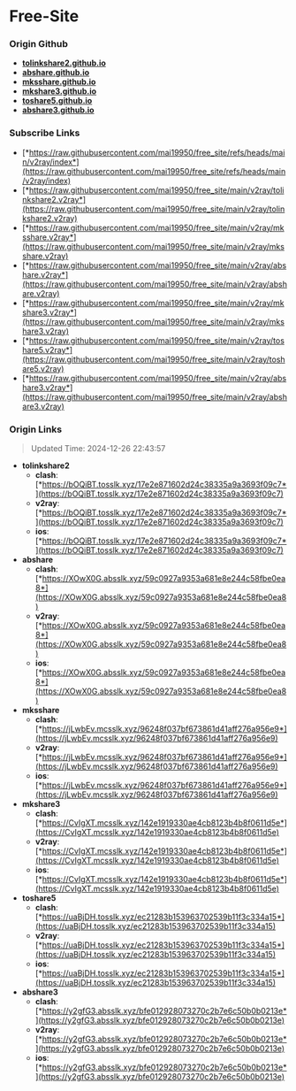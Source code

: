 # Free-Site

### Origin Github

- [**tolinkshare2.github.io**](https://github.com/tolinkshare2/tolinkshare2.github.io)
- [**abshare.github.io**](https://github.com/abshare/abshare.github.io)
- [**mksshare.github.io**](https://github.com/mksshare/mksshare.github.io)
- [**mkshare3.github.io**](https://github.com/mkshare3/mkshare3.github.io)
- [**toshare5.github.io**](https://github.com/toshare5/toshare5.github.io)
- [**abshare3.github.io**](https://github.com/abshare3/abshare3.github.io)

### Subscribe Links

- [*https://raw.githubusercontent.com/mai19950/free_site/refs/heads/main/v2ray/index*](https://raw.githubusercontent.com/mai19950/free_site/refs/heads/main/v2ray/index)
- [*https://raw.githubusercontent.com/mai19950/free_site/main/v2ray/tolinkshare2.v2ray*](https://raw.githubusercontent.com/mai19950/free_site/main/v2ray/tolinkshare2.v2ray)
- [*https://raw.githubusercontent.com/mai19950/free_site/main/v2ray/mksshare.v2ray*](https://raw.githubusercontent.com/mai19950/free_site/main/v2ray/mksshare.v2ray)
- [*https://raw.githubusercontent.com/mai19950/free_site/main/v2ray/abshare.v2ray*](https://raw.githubusercontent.com/mai19950/free_site/main/v2ray/abshare.v2ray)
- [*https://raw.githubusercontent.com/mai19950/free_site/main/v2ray/mkshare3.v2ray*](https://raw.githubusercontent.com/mai19950/free_site/main/v2ray/mkshare3.v2ray)
- [*https://raw.githubusercontent.com/mai19950/free_site/main/v2ray/toshare5.v2ray*](https://raw.githubusercontent.com/mai19950/free_site/main/v2ray/toshare5.v2ray)
- [*https://raw.githubusercontent.com/mai19950/free_site/main/v2ray/abshare3.v2ray*](https://raw.githubusercontent.com/mai19950/free_site/main/v2ray/abshare3.v2ray)

### Origin Links

> Updated Time: 2024-12-26 22:43:57

- **tolinkshare2**
  - **clash**: [*https://bOQiBT.tosslk.xyz/17e2e871602d24c38335a9a3693f09c7*](https://bOQiBT.tosslk.xyz/17e2e871602d24c38335a9a3693f09c7)
  - **v2ray**: [*https://bOQiBT.tosslk.xyz/17e2e871602d24c38335a9a3693f09c7*](https://bOQiBT.tosslk.xyz/17e2e871602d24c38335a9a3693f09c7)
  - **ios**: [*https://bOQiBT.tosslk.xyz/17e2e871602d24c38335a9a3693f09c7*](https://bOQiBT.tosslk.xyz/17e2e871602d24c38335a9a3693f09c7)
- **abshare**
  - **clash**: [*https://XOwX0G.absslk.xyz/59c0927a9353a681e8e244c58fbe0ea8*](https://XOwX0G.absslk.xyz/59c0927a9353a681e8e244c58fbe0ea8)
  - **v2ray**: [*https://XOwX0G.absslk.xyz/59c0927a9353a681e8e244c58fbe0ea8*](https://XOwX0G.absslk.xyz/59c0927a9353a681e8e244c58fbe0ea8)
  - **ios**: [*https://XOwX0G.absslk.xyz/59c0927a9353a681e8e244c58fbe0ea8*](https://XOwX0G.absslk.xyz/59c0927a9353a681e8e244c58fbe0ea8)
- **mksshare**
  - **clash**: [*https://jLwbEv.mcsslk.xyz/96248f037bf673861d41aff276a956e9*](https://jLwbEv.mcsslk.xyz/96248f037bf673861d41aff276a956e9)
  - **v2ray**: [*https://jLwbEv.mcsslk.xyz/96248f037bf673861d41aff276a956e9*](https://jLwbEv.mcsslk.xyz/96248f037bf673861d41aff276a956e9)
  - **ios**: [*https://jLwbEv.mcsslk.xyz/96248f037bf673861d41aff276a956e9*](https://jLwbEv.mcsslk.xyz/96248f037bf673861d41aff276a956e9)
- **mkshare3**
  - **clash**: [*https://CvIgXT.mcsslk.xyz/142e1919330ae4cb8123b4b8f0611d5e*](https://CvIgXT.mcsslk.xyz/142e1919330ae4cb8123b4b8f0611d5e)
  - **v2ray**: [*https://CvIgXT.mcsslk.xyz/142e1919330ae4cb8123b4b8f0611d5e*](https://CvIgXT.mcsslk.xyz/142e1919330ae4cb8123b4b8f0611d5e)
  - **ios**: [*https://CvIgXT.mcsslk.xyz/142e1919330ae4cb8123b4b8f0611d5e*](https://CvIgXT.mcsslk.xyz/142e1919330ae4cb8123b4b8f0611d5e)
- **toshare5**
  - **clash**: [*https://uaBjDH.tosslk.xyz/ec21283b153963702539b11f3c334a15*](https://uaBjDH.tosslk.xyz/ec21283b153963702539b11f3c334a15)
  - **v2ray**: [*https://uaBjDH.tosslk.xyz/ec21283b153963702539b11f3c334a15*](https://uaBjDH.tosslk.xyz/ec21283b153963702539b11f3c334a15)
  - **ios**: [*https://uaBjDH.tosslk.xyz/ec21283b153963702539b11f3c334a15*](https://uaBjDH.tosslk.xyz/ec21283b153963702539b11f3c334a15)
- **abshare3**
  - **clash**: [*https://y2gfG3.absslk.xyz/bfe012928073270c2b7e6c50b0b0213e*](https://y2gfG3.absslk.xyz/bfe012928073270c2b7e6c50b0b0213e)
  - **v2ray**: [*https://y2gfG3.absslk.xyz/bfe012928073270c2b7e6c50b0b0213e*](https://y2gfG3.absslk.xyz/bfe012928073270c2b7e6c50b0b0213e)
  - **ios**: [*https://y2gfG3.absslk.xyz/bfe012928073270c2b7e6c50b0b0213e*](https://y2gfG3.absslk.xyz/bfe012928073270c2b7e6c50b0b0213e)
